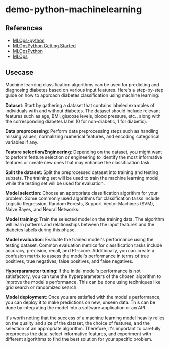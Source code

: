 # demo-python-machinelearning

## References
- [MLOps-python](https://learn.microsoft.com/en-us/azure/architecture/reference-architectures/ai/mlops-python)
- [MLOpsPython Getting Started](https://github.com/microsoft/MLOpsPython/blob/master/docs/getting_started.md)
- [MLOpsPython](https://github.com/Microsoft/MLOpsPython)
- [MLOps](https://github.com/microsoft/MLOps)


## Usecase
Machine learning classification algorithms can be used for predicting and diagnosing diabetes based on various input features. Here's a step-by-step guide on how to approach diabetes classification using machine learning:

**Dataset**: Start by gathering a dataset that contains labeled examples of individuals with and without diabetes. The dataset should include relevant features such as age, BMI, glucose levels, blood pressure, etc., along with the corresponding diabetes label (0 for non-diabetic, 1 for diabetic).

**Data preprocessing**: Perform data preprocessing steps such as handling missing values, normalizing numerical features, and encoding categorical variables if any.

**Feature selection/Engineering**: Depending on the dataset, you might want to perform feature selection or engineering to identify the most informative features or create new ones that may enhance the classification task.

**Split the dataset:** Split the preprocessed dataset into training and testing subsets. The training set will be used to train the machine learning model, while the testing set will be used for evaluation.

**Model selection**: Choose an appropriate classification algorithm for your problem. Some commonly used algorithms for classification tasks include Logistic Regression, Random Forests, Support Vector Machines (SVM), Naive Bayes, and Neural Networks.

**Model training**: Train the selected model on the training data. The algorithm will learn patterns and relationships between the input features and the diabetes labels during this phase.

**Model evaluation**: Evaluate the trained model's performance using the testing dataset. Common evaluation metrics for classification tasks include accuracy, precision, recall, and F1-score. Additionally, you can create a confusion matrix to assess the model's performance in terms of true positives, true negatives, false positives, and false negatives.

**Hyperparameter tuning**: If the initial model's performance is not satisfactory, you can tune the hyperparameters of the chosen algorithm to improve the model's performance. This can be done using techniques like grid search or randomized search.

**Model deployment**: Once you are satisfied with the model's performance, you can deploy it to make predictions on new, unseen data. This can be done by integrating the model into a software application or an API.

It's worth noting that the success of a machine learning model heavily relies on the quality and size of the dataset, the choice of features, and the selection of an appropriate algorithm. Therefore, it's important to carefully preprocess the data, select informative features, and experiment with different algorithms to find the best solution for your specific problem.
